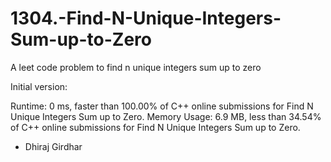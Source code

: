 # 1304.-Find-N-Unique-Integers-Sum-up-to-Zero
A leet code problem to find n unique integers sum up to zero

Initial version:

Runtime: 0 ms, faster than 100.00% of C++ online submissions for Find N Unique Integers Sum up to Zero.
Memory Usage: 6.9 MB, less than 34.54% of C++ online submissions for Find N Unique Integers Sum up to Zero.

- Dhiraj Girdhar

